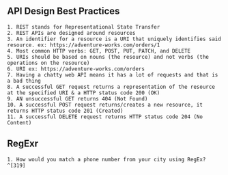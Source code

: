 ## API Design Best Practices

    1. REST stands for Representational State Transfer
    2. REST APIs are designed around resources
    3. An identifier for a resource is a URI that uniquely identifies said resource. ex: https://adventure-works.com/orders/1
    4. Most common HTTP verbs: GET, POST, PUT, PATCH, and DELETE
    5. URIs should be based on nouns (the resource) and not verbs (the operations on the resource)
    6. URI ex: https://adventure-works.com/orders 
    7. Having a chatty web API means it has a lot of requests and that is a bad thing
    8. A successful GET request returns a representation of the resource at the specified URI & a HTTP status code 200 (OK)
    9. AN unsuccessful GET returns 404 (Not Found)
    10. A successful POST request returns/creates a new resource, it returns HTTP status code 201 (Created)
    11. A successful DELETE request returns HTTP status code 204 (No Content)

## RegExr

    1. How would you match a phone number from your city using RegEx? ^[319]